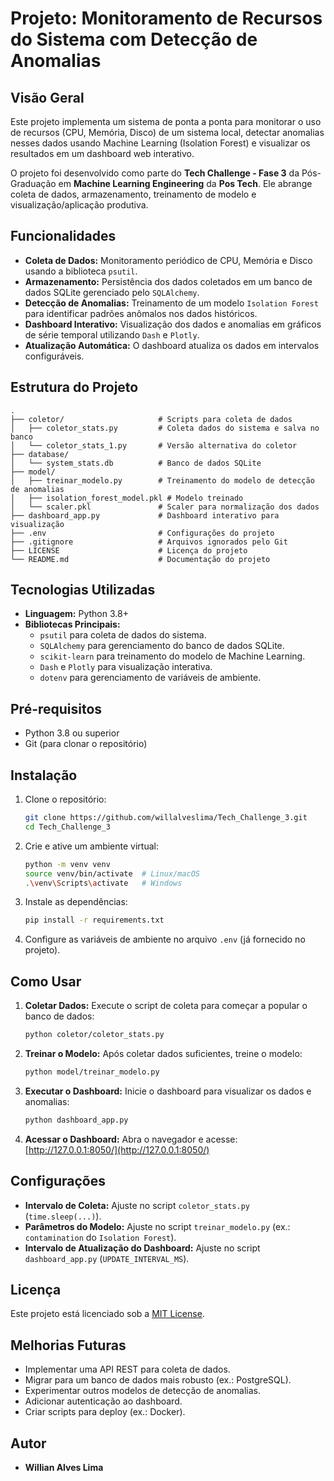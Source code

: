 # Projeto: Monitoramento de Recursos do Sistema com Detecção de Anomalias

## Visão Geral

Este projeto implementa um sistema de ponta a ponta para monitorar o uso de recursos (CPU, Memória, Disco) de um sistema local, detectar anomalias nesses dados usando Machine Learning (Isolation Forest) e visualizar os resultados em um dashboard web interativo.

O projeto foi desenvolvido como parte do **Tech Challenge - Fase 3** da Pós-Graduação em **Machine Learning Engineering** da **Pos Tech**. Ele abrange coleta de dados, armazenamento, treinamento de modelo e visualização/aplicação produtiva.


## Funcionalidades

- **Coleta de Dados:** Monitoramento periódico de CPU, Memória e Disco usando a biblioteca `psutil`.
- **Armazenamento:** Persistência dos dados coletados em um banco de dados SQLite gerenciado pelo `SQLAlchemy`.
- **Detecção de Anomalias:** Treinamento de um modelo `Isolation Forest` para identificar padrões anômalos nos dados históricos.
- **Dashboard Interativo:** Visualização dos dados e anomalias em gráficos de série temporal utilizando `Dash` e `Plotly`.
- **Atualização Automática:** O dashboard atualiza os dados em intervalos configuráveis.

## Estrutura do Projeto

```
.
├── coletor/                     # Scripts para coleta de dados
│   ├── coletor_stats.py         # Coleta dados do sistema e salva no banco
│   └── coletor_stats_1.py       # Versão alternativa do coletor
├── database/
│   └── system_stats.db          # Banco de dados SQLite
├── model/
│   ├── treinar_modelo.py        # Treinamento do modelo de detecção de anomalias
│   ├── isolation_forest_model.pkl # Modelo treinado
│   └── scaler.pkl               # Scaler para normalização dos dados
├── dashboard_app.py             # Dashboard interativo para visualização
├── .env                         # Configurações do projeto
├── .gitignore                   # Arquivos ignorados pelo Git
├── LICENSE                      # Licença do projeto
└── README.md                    # Documentação do projeto
```

## Tecnologias Utilizadas

- **Linguagem:** Python 3.8+
- **Bibliotecas Principais:** 
  - `psutil` para coleta de dados do sistema.
  - `SQLAlchemy` para gerenciamento do banco de dados SQLite.
  - `scikit-learn` para treinamento do modelo de Machine Learning.
  - `Dash` e `Plotly` para visualização interativa.
  - `dotenv` para gerenciamento de variáveis de ambiente.

## Pré-requisitos

- Python 3.8 ou superior
- Git (para clonar o repositório)

## Instalação

1. Clone o repositório:
    ```bash
    git clone https://github.com/willalveslima/Tech_Challenge_3.git
    cd Tech_Challenge_3
    ```

2. Crie e ative um ambiente virtual:
    ```bash
    python -m venv venv
    source venv/bin/activate  # Linux/macOS
    .\venv\Scripts\activate   # Windows
    ```

3. Instale as dependências:
    ```bash
    pip install -r requirements.txt
    ```

4. Configure as variáveis de ambiente no arquivo `.env` (já fornecido no projeto).

## Como Usar

1. **Coletar Dados:**
    Execute o script de coleta para começar a popular o banco de dados:
    ```bash
    python coletor/coletor_stats.py
    ```

2. **Treinar o Modelo:**
    Após coletar dados suficientes, treine o modelo:
    ```bash
    python model/treinar_modelo.py
    ```

3. **Executar o Dashboard:**
    Inicie o dashboard para visualizar os dados e anomalias:
    ```bash
    python dashboard_app.py
    ```

4. **Acessar o Dashboard:**
    Abra o navegador e acesse:
    [http://127.0.0.1:8050/](http://127.0.0.1:8050/)

## Configurações

- **Intervalo de Coleta:** Ajuste no script `coletor_stats.py` (`time.sleep(...)`).
- **Parâmetros do Modelo:** Ajuste no script `treinar_modelo.py` (ex.: `contamination` do `Isolation Forest`).
- **Intervalo de Atualização do Dashboard:** Ajuste no script `dashboard_app.py` (`UPDATE_INTERVAL_MS`).

## Licença

Este projeto está licenciado sob a [MIT License](LICENSE).

## Melhorias Futuras

- Implementar uma API REST para coleta de dados.
- Migrar para um banco de dados mais robusto (ex.: PostgreSQL).
- Experimentar outros modelos de detecção de anomalias.
- Adicionar autenticação ao dashboard.
- Criar scripts para deploy (ex.: Docker).

## Autor

- **Willian Alves Lima**